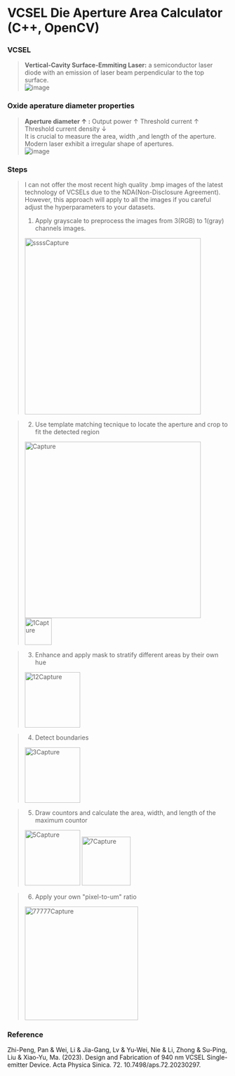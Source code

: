 # VCSEL Die Aperture Area Calculator (C++, OpenCV)

### VCSEL
>**Vertical-Cavity Surface-Emmiting Laser:** a semiconductor laser diode with an emission of laser beam perpendicular to the top surface.  
>![image](https://github.com/Josephood7/Automation/assets/144367420/a7dff5c1-a78f-489e-b67c-508431b1ee19)

### Oxide aperature diameter properties
>**Aperture diameter &#8593; :** Output power &#8593; Threshold current &#8593; Threshold current density &#8595;  
>It is crucial to measure the area, width ,and length of the aperture.  
>Modern laser exhibit a irregular shape of apertures.  
>![image](https://github.com/Josephood7/Automation/assets/144367420/875b1269-af09-4d27-ab30-5afea649a9ca)

### Steps
>I can not offer the most recent high quality .bmp images of the latest technology of VCSELs due to the NDA(Non-Disclosure Agreement). However, this approach will apply to all the images if you careful adjust the hyperparameters to your datasets.
> 1. Apply grayscale to preprocess the images from 3(RGB) to 1(gray) channels images.
> <img width="401" alt="ssssCapture" src="https://github.com/Josephood7/Automation/assets/144367420/d3013df6-f947-4c7a-931c-171b9446cf2a">

> 2. Use template matching tecnique to locate the aperture and crop to fit the detected region
> <img width="401" alt="Capture" src="https://github.com/Josephood7/Automation/assets/144367420/22c5eeb9-f6f8-4a29-8306-85a812e1767c"> 
> <img width="61" alt="1Capture" src="https://github.com/Josephood7/Automation/assets/144367420/d785362a-dc07-41b0-b1b1-969d1edec94d">  

> 3. Enhance and apply mask to stratify different areas by their own hue  
> <img width="126" alt="12Capture" src="https://github.com/Josephood7/Automation/assets/144367420/207e5473-8741-4b65-8767-8791d5c847a9">  

> 4. Detect boundaries  
> <img width="126" alt="3Capture" src="https://github.com/Josephood7/Automation/assets/144367420/9c78c19f-fe0c-455d-9b17-f7cb83074aa4">  

> 5. Draw countors and calculate the area, width, and length of the maximum countor  
> <img width="126" alt="5Capture" src="https://github.com/Josephood7/Automation/assets/144367420/be540ffa-2f6a-4f06-b257-5f830d862cdb">  
> <img width="111" alt="7Capture" src="https://github.com/Josephood7/Automation/assets/144367420/3040c816-43cf-42fb-aee8-4fe675916aaa">

> 6. Apply your own "pixel-to-um" ratio
> <img width="258" alt="77777Capture" src="https://github.com/Josephood7/Automation/assets/144367420/464d16ac-395d-48fd-81a8-a78b74e9a873">

### Reference
Zhi-Peng, Pan & Wei, Li & Jia-Gang, Lv & Yu-Wei, Nie & Li, Zhong & Su-Ping, Liu & Xiao-Yu, Ma. (2023). Design and Fabrication of 940 nm VCSEL Single-emitter Device. Acta Physica Sinica. 72. 10.7498/aps.72.20230297. 






